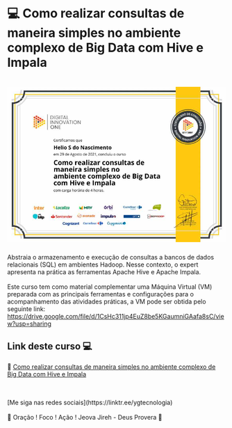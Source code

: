 # 💻   Como realizar consultas de maneira simples no ambiente complexo de Big Data com Hive e Impala

<h1>
   <img src="https://raw.githubusercontent.com/saldanhayg/Certificados/main/CURSOS/BI/Como%20realizar%20consultas%20de%20maneira%20simples%20no%20ambiente%20complexo%20de%20Big%20Data%20com%20Hive%20e%20Impala.jpg" border="0">
</h1>

Abstraia o armazenamento e execução de consultas a bancos de dados relacionais (SQL) em ambientes Hadoop. Nesse contexto, o expert apresenta na prática as ferramentas Apache Hive e Apache Impala.
<br>
<br>
Este curso tem como material complementar uma Máquina Virtual (VM) preparada com as principais ferramentas e configurações para o acompanhamento das atividades práticas, a VM pode ser obtida pelo seguinte link:
<br>
https://drive.google.com/file/d/1CsHc311jp4EuZ8be5KGaumniGAafa8sC/view?usp=sharing



## Link deste curso  💻

 🎯 <a href="https://digitalinnovation.one/sign-up?ref=EDH1OJTU7E" target="_blank">Como realizar consultas de maneira simples no ambiente complexo de Big Data com Hive e Impala</a>

<br>
<br>
[Me siga nas redes sociais](https://linktr.ee/ygtecnologia)
<br>
<br> 
🙏 Oração ! Foco ! Ação ! Jeova Jireh - Deus Provera 🙏  
